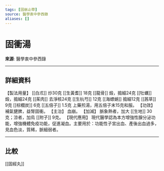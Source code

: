 ```yaml
---
tags: [固崩止帶]
source: 醫學衷中參西錄
aliases: []
---
```


# 固衝湯

**來源**: 醫學衷中參西錄  

---

## 詳細資料
【製法用量】 [[白朮]] 炒30克 [[生黃耆]] 18克 [[龍骨]] 煅，搗細24克 [[牡蠣]] 煅，搗細24克 [[茱肉]] 去淨核24克 [[生杭芍]] 12克 [[海螵蛸]] 搗細12克 [[茜草]] 9克 [[棕櫚炭]] 6克 [[五倍子]] 1.5克
上藥煎湯，用五倍子末15克和服。
【功效】
補氣健脾，益腎固衝。
【主治】
血崩。
【加減】
脈象熱者，加大 [[生地]] 30克；涼者，加烏 [[附子]] 9克。
【現代應用】
現代醫學認為本方增強性腺分泌功能，增強機體免疫功能，促進凝血。主要用於：功能性子宮出血、產後出血過多，見血色淡，質稀，脈細弱者。

---

## 比較
[[固經丸]]
